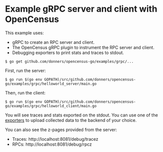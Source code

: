 # Example gRPC server and client with OpenCensus

This example uses:

* gRPC to create an RPC server and client.
* The OpenCensus gRPC plugin to instrument the RPC server and client.
* Debugging exporters to print stats and traces to stdout.

```
$ go get github.com/donners/opencensus-go/examples/grpc/...
```

First, run the server:

```
$ go run $(go env GOPATH)/src/github.com/donners/opencensus-go/examples/grpc/helloworld_server/main.go
```

Then, run the client:

```
$ go run $(go env GOPATH)/src/github.com/donners/opencensus-go/examples/grpc/helloworld_client/main.go
```

You will see traces and stats exported on the stdout. You can use one of the
[exporters](https://godoc.org/github.com/donners/opencensus-go/exporter)
to upload collected data to the backend of your choice.

You can also see the z-pages provided from the server:
* Traces: http://localhost:8081/debug/tracez
* RPCs: http://localhost:8081/debug/rpcz
